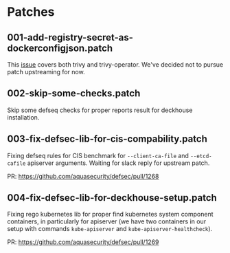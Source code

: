# Patches

## 001-add-registry-secret-as-dockerconfigjson.patch

This [issue](https://github.com/aquasecurity/trivy-operator/issues/695) covers both trivy and trivy-operator. We've decided not to pursue patch upstreaming for now.

## 002-skip-some-checks.patch

Skip some defseq checks for proper reports result for deckhouse installation.

## 003-fix-defsec-lib-for-cis-compability.patch

Fixing defseq rules for CIS benchmark for `--client-ca-file` and `--etcd-cafile` apiserver arguments. Waiting for slack reply for upstream patch.

PR: https://github.com/aquasecurity/defsec/pull/1268

## 004-fix-defsec-lib-for-deckhouse-setup.patch

Fixing rego kubernetes lib for proper find kubernetes system component containers, in particularly for apiserver (we have two containers in our setup with commands `kube-apiserver` and `kube-apiserver-healthcheck`).

PR: https://github.com/aquasecurity/defsec/pull/1269
